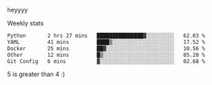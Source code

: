 heyyyy

Weekly stats
<!--START_SECTION:waka-->

```txt
Python       2 hrs 27 mins   ███████████████▓░░░░░░░░░   62.03 %
YAML         41 mins         ████▒░░░░░░░░░░░░░░░░░░░░   17.52 %
Docker       25 mins         ██▓░░░░░░░░░░░░░░░░░░░░░░   10.56 %
Other        12 mins         █▒░░░░░░░░░░░░░░░░░░░░░░░   05.20 %
Git Config   6 mins          ▓░░░░░░░░░░░░░░░░░░░░░░░░   02.68 %
```

<!--END_SECTION:waka-->
5 is greater than 4 :)
